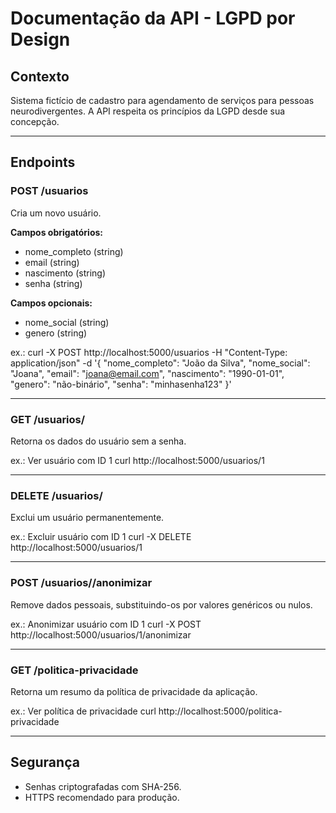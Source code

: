 # Documentação da API - LGPD por Design

## Contexto
Sistema fictício de cadastro para agendamento de serviços para pessoas neurodivergentes. A API respeita os princípios da LGPD desde sua concepção.

---

## Endpoints

### POST /usuarios
Cria um novo usuário.

**Campos obrigatórios:**
- nome_completo (string)
- email (string)
- nascimento (string)
- senha (string)

**Campos opcionais:**
- nome_social (string)
- genero (string)

ex.:
curl -X POST http://localhost:5000/usuarios -H "Content-Type: application/json" -d '{
  "nome_completo": "João da Silva",
  "nome_social": "Joana",
  "email": "joana@email.com",
  "nascimento": "1990-01-01",
  "genero": "não-binário",
  "senha": "minhasenha123"
}'

---

### GET /usuarios/<id>
Retorna os dados do usuário sem a senha.

ex.:
Ver usuário com ID 1
curl http://localhost:5000/usuarios/1

---

### DELETE /usuarios/<id>
Exclui um usuário permanentemente.

ex.: 
Excluir usuário com ID 1
curl -X DELETE http://localhost:5000/usuarios/1

---

### POST /usuarios/<id>/anonimizar
Remove dados pessoais, substituindo-os por valores genéricos ou nulos.

ex.: 
Anonimizar usuário com ID 1
curl -X POST http://localhost:5000/usuarios/1/anonimizar

---

### GET /politica-privacidade
Retorna um resumo da política de privacidade da aplicação.

ex.: 
Ver política de privacidade
curl http://localhost:5000/politica-privacidade

---

## Segurança
- Senhas criptografadas com SHA-256.
- HTTPS recomendado para produção.